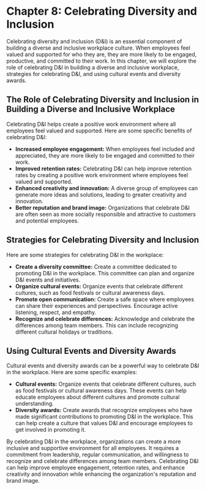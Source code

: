 Chapter 8: Celebrating Diversity and Inclusion
==============================================

Celebrating diversity and inclusion (D\&I) is an essential component of building a diverse and inclusive workplace culture. When employees feel valued and supported for who they are, they are more likely to be engaged, productive, and committed to their work. In this chapter, we will explore the role of celebrating D\&I in building a diverse and inclusive workplace, strategies for celebrating D\&I, and using cultural events and diversity awards.

The Role of Celebrating Diversity and Inclusion in Building a Diverse and Inclusive Workplace
---------------------------------------------------------------------------------------------

Celebrating D\&I helps create a positive work environment where all employees feel valued and supported. Here are some specific benefits of celebrating D\&I:

* **Increased employee engagement:** When employees feel included and appreciated, they are more likely to be engaged and committed to their work.
* **Improved retention rates:** Celebrating D\&I can help improve retention rates by creating a positive work environment where employees feel valued and supported.
* **Enhanced creativity and innovation:** A diverse group of employees can generate more ideas and solutions, leading to greater creativity and innovation.
* **Better reputation and brand image:** Organizations that celebrate D\&I are often seen as more socially responsible and attractive to customers and potential employees.

Strategies for Celebrating Diversity and Inclusion
--------------------------------------------------

Here are some strategies for celebrating D\&I in the workplace:

* **Create a diversity committee:** Create a committee dedicated to promoting D\&I in the workplace. This committee can plan and organize D\&I events and initiatives.
* **Organize cultural events:** Organize events that celebrate different cultures, such as food festivals or cultural awareness days.
* **Promote open communication:** Create a safe space where employees can share their experiences and perspectives. Encourage active listening, respect, and empathy.
* **Recognize and celebrate differences:** Acknowledge and celebrate the differences among team members. This can include recognizing different cultural holidays or traditions.

Using Cultural Events and Diversity Awards
------------------------------------------

Cultural events and diversity awards can be a powerful way to celebrate D\&I in the workplace. Here are some specific examples:

* **Cultural events:** Organize events that celebrate different cultures, such as food festivals or cultural awareness days. These events can help educate employees about different cultures and promote cultural understanding.
* **Diversity awards:** Create awards that recognize employees who have made significant contributions to promoting D\&I in the workplace. This can help create a culture that values D\&I and encourage employees to get involved in promoting it.

By celebrating D\&I in the workplace, organizations can create a more inclusive and supportive environment for all employees. It requires a commitment from leadership, regular communication, and willingness to recognize and celebrate differences among team members. Celebrating D\&I can help improve employee engagement, retention rates, and enhance creativity and innovation while enhancing the organization's reputation and brand image.
